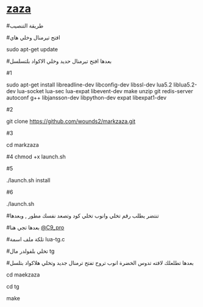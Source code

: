 # [zaza](https://telegram.me/wounds1)

#طريقة التنصيب

#افتح تيرمنال وخلي هاي

sudo apt-get update

#بعدها افتح تيرمنال حديد وخلي الاكواد بلتسلسل

#1

sudo apt-get install libreadline-dev libconfig-dev libssl-dev lua5.2 liblua5.2-dev lua-socket lua-sec lua-expat libevent-dev make unzip git redis-server autoconf g++ libjansson-dev libpython-dev expat libexpat1-dev

#2

git clone https://github.com/wounds2/markzaza.git

#3 

cd markzaza

#4
chmod +x launch.sh

#5

./launch.sh install

#6

./launch.sh 


#تنتضر يطلب رقم  تخلي وانوب تخلي كود وتصعد نفسك مطور , وبعدها

#بعدها تجي هنا  [@C9_pro](https://telegram.me/C9_pro)


#تلكة ملف اسمة lua-tg.c

#تخلي بلفولدر مال tg

#بعدها تطلعلك لافته تدوس الخضرة انوب تروح تفتح ترمنال جديد وتخلي هلاكواد بتلسل


cd maekzaza

cd tg

make


